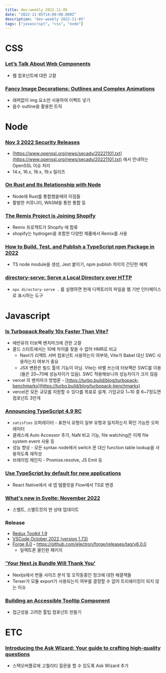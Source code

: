 ```yaml
---
title: dev-weekly 2022-11-05
date: "2022-11-05T14:00:00.000Z"
description: "dev-weekly 2022-11-05"
tags: ["javascript", "css", "node"]
---
```

# CSS

### **[Let’s Talk About Web Components](https://bradfrost.com/blog/post/lets-talk-about-web-components)**

- 웹 컴포넌트에 대한 고찰

### **[Fancy Image Decorations: Outlines and Complex Animations](https://css-tricks.com/fancy-image-decorations-outlines-and-complex-animations)**

- 래퍼없이 img 요소만 사용하여 이펙트 넣기
- 음수 outline을 활용한 트릭

# Node

### **[Nov 3 2022 Security Releases](https://nodejs.org/en/blog/vulnerability/november-2022-security-releases/)**

- [https://www.openssl.org/news/secadv/20221101.txt](https://www.openssl.org/news/secadv/20221101.txt) 에서 안내하는 OpenSSL 이슈 처리
- 14.x, 16.x, 18.x, 19.x 릴리즈

### **[On Rust and Its Relationship with Node](https://sprkl.dev/performance-rust-node-js/)**

- Node에 Rust를 통합했을때의 이점들
- 활발한 커뮤니티, WASM을 통한 통합 등

### **[The Remix Project is Joining Shopify](https://shopify.engineering/remix-joins-shopify)**

- Remix 프로젝트가 Shopify 에 합류
- shopify는 hydrogen을 포함한 다양한 제품에서 Remix를 사용

### **[How to Build, Test, and Publish a TypeScript npm Package in 2022](https://www.strictmode.io/articles/build-test-and-publish-npm-package-2022)**

- TS node module을 생성, Jest 붙이기, npm publish 까지의 간단한 예제

### **[directory-serve: Serve a Local Directory over HTTP](https://github.com/cube-root/directory-serve)**

- `npx directory-serve .` 를 실행하면 현재 디렉토리의 파일을 웹 기반 인터페이스로 표시하는 도구

# Javascript

### **[Is Turbopack Really 10x Faster Than Vite?](https://github.com/yyx990803/vite-vs-next-turbo-hmr/discussions/8)**

- 에반유의 터보팩 벤치마크에 관한 고찰
- 콜드 스타트에서는 10배 차이를 찾을 수 없어 HMR로 비교
    - Next가 리액트 서버 컴포넌트 사용하는지 여부와, Vite가 Babel 대신 SWC 사용하는지 여부가 중요
    - JSX 변환은 빌드 툴의 기능이 아님. Vite는 바벨 쓰는데 터보팩은 SWC를 이용 (둘은 20~70배 성능차이가 있음). SWC 적용해보니까 성능차이가 크지 않음
- vercel 의 벤치마크 방법론 - [https://turbo.build/blog/turbopack-benchmarks](https://turbo.build/blog/turbopack-benchmarks)
- vercel은 모든 규모를 지원할 수 있다를 목표로 설계. 기업규모 1~10 중 6~7정도면 컴포넌트 3만개

### **[Announcing TypeScript 4.9 RC](https://devblogs.microsoft.com/typescript/announcing-typescript-4-9-rc/)**

- `satisfies` 오퍼레이터 - 표현식 유형이 일부 유형과 일치하는지 확인 가능한 오퍼레이터
- 클래스에 Auto Accessor 추가, NaN 비교 기능, file watching은 이제 file system event 사용 등
- 성능 향상 - 모든 syntax node에서 switch 문 대신 function table lookup을 사용하도록 재작성
- 브레이킹 체인지 - Promise.resolve, JS Emit 등

### **[Use TypeScript by default for new applications](https://github.com/facebook/react-native/pull/35165)**

- React Native에서 새 앱 템플릿을 Flow에서 TS로 변경

### **[What's new in Svelte: November 2022](https://svelte.dev/blog/whats-new-in-svelte-november-2022)**

- 스벨트, 스벨트킷의 현 상태 업데이트

### **Release**

- [Redux Toolkit 1.9](https://github.com/reduxjs/redux-toolkit/releases/tag/v1.9.0)
- [VSCode October 2022 (version 1.73)](https://code.visualstudio.com/updates/v1_73)
- [Forge 6.0](https://www.electronforge.io/) **-** https://github.com/electron/forge/releases/tag/v6.0.0
    - 일렉트론 올인원 패키지

### **['Your Next.js Bundle Will Thank You'](https://renatopozzi.me/articles/your-nextjs-bundle-will-thank-you)**

- Nextjs에서 번들 사이즈 분석 및 오작동중인 청크에 대한 해결책들
- Terser가 모듈 export가 사용되는지 여부를 결정할 수 없어 트리쉐이킹이 되지 않는 이슈

### **[Building an Accessible Tooltip Component](https://web.dev/building-a-tooltip-component/)**

- 접근성을 고려한 툴팁 컴포넌트 만들기

# ETC

### **[Introducing the Ask Wizard: Your guide to crafting high-quality questions](https://stackoverflow.blog/2022/10/27/introducing-the-ask-wizard-your-guide-to-crafting-high-quality-questions/)**

- 스택오버플로에 고퀄리티 질문을 할 수 있도록 Ask Wizard 추가